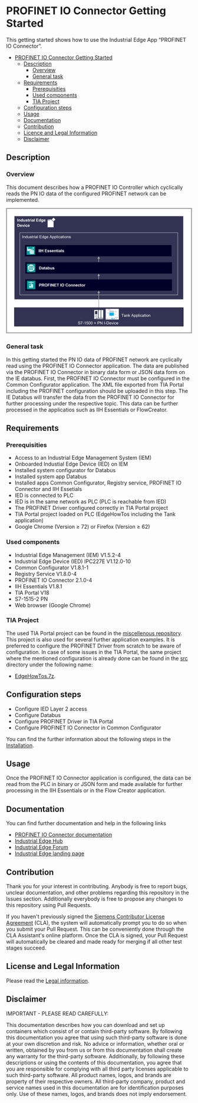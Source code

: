 # PROFINET IO Connector Getting Started

This getting started shows how to use the Industrial Edge App “PROFINET IO Connector”.

- [PROFINET IO Connector Getting Started](#profinet-io-connector-getting-started)
  - [Description](#description)
    - [Overview](#overview)
    - [General task](#general-task)
  - [Requirements](#requirements)
    - [Prerequisities](#prerequisities)
    - [Used components](#used-components)
    - [TIA Project](#tia-project)
  - [Configuration steps](#configuration-steps)
  - [Usage](#usage)
  - [Documentation](#documentation)
  - [Contribution](#contribution)
  - [Licence and Legal Information](#licence-and-legal-information)
  - [Disclaimer](#Disclaimer)

## Description

### Overview

This document describes how a PROFINET IO Controller which cyclically reads the PN IO data of the configured PROFINET network can be implemented.

![overview](docs/graphics/Overview.png)

### General task

In this getting started the PN IO data of PROFINET network are cyclically read using the PROFINET IO Connector application. The data are published via the PROFINET IO Connector in binary data form or JSON data form on the IE databus. First, the PROFINET IO Connector must be configured in the Common Configurator application. The XML file exported from TIA Portal including the PROFINET configuration should be uploaded in this step. The IE Databus will transfer the data from the PROFINET IO Connector for further processing under the respective topic. This data can be further processed in the applicatios such as IIH Essentials or FlowCreator.

## Requirements

###  Prerequisities

- Access to an Industrial Edge Management System (IEM)
- Onboarded Industial Edge Device (IED) on IEM
- Installed system configurator for Databus
- Installed system app Databus
- Installed apps Common Configurator, Registry service, PROFINET IO Connector and IIH Essetials
- IED is connected to PLC
- IED is in the same network as PLC (PLC is reachable from IED)
- The PROFINET Driver configured correctly in TIA Portal project
- TIA Portal project loaded on PLC (EdgeHowTos including the Tank application)
- Google Chrome (Version ≥ 72) or Firefox (Version ≥ 62)

### Used components

- Industrial Edge Management (IEM) V1.5.2-4
- Industrial Edge Device (IED) IPC227E V1.12.0-10
- Common Configurator V1.8.1-1
- Registry Service V1.8.0-4
- PROFINET IO Connector 2.1.0-4
- IIH Essentials V1.8.1
- TIA Portal V18
- S7-1515-2 PN
- Web browser (Google Chrome)

### TIA Project

The used TIA Portal project can be found in the [miscellenous repository](https://github.com/industrial-edge/miscellaneous/tree/main/tank%20application). This project is also used for several further application examples. It is preferred to configure the PROFINET Driver from scratch to be aware of configuration. In case of some issues in the TIA Portal, the same project where the mentioned configuration is already done can be found in the [src](src) directory under the following name: 
- [EdgeHowTos.7z](src/EdgeHowTos.7z).

## Configuration steps

- Configure IED Layer 2 access
- Configure Databus
- Configure PROFINET Driver in TIA Portal
- Configure PROFINET IO Connector in Common Configurator

You can find the further information about the following steps in the [Installation](docs/Installation.md).

## Usage

Once the PROFINET IO Connector application is configured, the data can be read from the PLC in binary or JSON form and made available for further processing in the IIH Essentials or in the Flow Creator application.

## Documentation

You can find further documentation and help in the following links
  - [PROFINET IO Connector documentation](https://cache.industry.siemens.com/dl/files/037/109825037/att_1157413/v2/PROFINET_IO_Connector_enUS_V2.1.0_en-US.pdf)
  - [Industrial Edge Hub](https://iehub.eu1.edge.siemens.cloud/#/documentation)
  - [Industrial Edge Forum](https://www.siemens.com/industrial-edge-forum)
  - [Industrial Edge landing page](https://new.siemens.com/global/en/products/automation/topic-areas/industrial-edge/simatic-edge.html)
  
## Contribution

Thank you for your interest in contributing. Anybody is free to report bugs, unclear documentation, and other problems regarding this repository in the Issues section. Additionally everybody is free to propose any changes to this repository using Pull Requests.

If you haven't previously signed the [Siemens Contributor License Agreement](https://cla-assistant.io/industrial-edge/) (CLA), the system will automatically prompt you to do so when you submit your Pull Request. This can be conveniently done through the CLA Assistant's online platform. Once the CLA is signed, your Pull Request will automatically be cleared and made ready for merging if all other test stages succeed.

## License and Legal Information

Please read the [Legal information](LICENSE.txt).

## Disclaimer

IMPORTANT - PLEASE READ CAREFULLY:

This documentation describes how you can download and set up containers which consist of or contain third-party software. By following this documentation you agree that using such third-party software is done at your own discretion and risk. No advice or information, whether oral or written, obtained by you from us or from this documentation shall create any warranty for the third-party software. Additionally, by following these descriptions or using the contents of this documentation, you agree that you are responsible for complying with all third party licenses applicable to such third-party software. All product names, logos, and brands are property of their respective owners. All third-party company, product and service names used in this documentation are for identification purposes only. Use of these names, logos, and brands does not imply endorsement.
